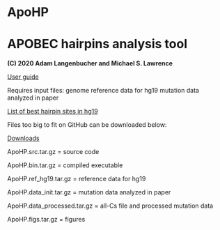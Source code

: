 # ApoHP

# APOBEC hairpins analysis tool

**(C) 2020 Adam Langenbucher and Michael S. Lawrence**

[User guide](http://github.com/alangenb/ApoHP/blob/main/ApoHP.user_guide.pdf)

Requires input files:
	genome reference data for hg19
	mutation data analyzed in paper

[List of best hairpin sites in hg19](http://github.com/alangenb/ApoHP/blob/main/files/data/processed/best_hairpin_sites.bed.zip)

Files too big to fit on GitHub can be downloaded below:

[Downloads](http://www.dropbox.com/sh/8hiyfv542f1i6sy/AABnd-gmXo8y2TA3Z7k-VJN_a?dl=0)

ApoHP.src.tar.gz = source code

ApoHP.bin.tar.gz = compiled executable

ApoHP.ref_hg19.tar.gz          = reference data for hg19

ApoHP.data_init.tar.gz         = mutation data analyzed in paper

ApoHP.data_processed.tar.gz    = all-Cs file and processed mutation data

ApoHP.figs.tar.gz              = figures
